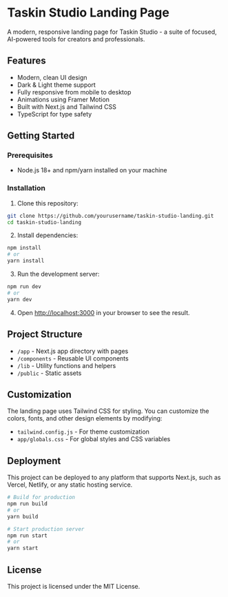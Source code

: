 # Taskin Studio Landing Page

A modern, responsive landing page for Taskin Studio - a suite of focused, AI-powered tools for creators and professionals.

## Features

- Modern, clean UI design
- Dark & Light theme support
- Fully responsive from mobile to desktop
- Animations using Framer Motion
- Built with Next.js and Tailwind CSS
- TypeScript for type safety

## Getting Started

### Prerequisites

- Node.js 18+ and npm/yarn installed on your machine

### Installation

1. Clone this repository:

```bash
git clone https://github.com/yourusername/taskin-studio-landing.git
cd taskin-studio-landing
```

2. Install dependencies:

```bash
npm install
# or
yarn install
```

3. Run the development server:

```bash
npm run dev
# or
yarn dev
```

4. Open [http://localhost:3000](http://localhost:3000) in your browser to see the result.

## Project Structure

- `/app` - Next.js app directory with pages
- `/components` - Reusable UI components
- `/lib` - Utility functions and helpers
- `/public` - Static assets

## Customization

The landing page uses Tailwind CSS for styling. You can customize the colors, fonts, and other design elements by modifying:

- `tailwind.config.js` - For theme customization
- `app/globals.css` - For global styles and CSS variables

## Deployment

This project can be deployed to any platform that supports Next.js, such as Vercel, Netlify, or any static hosting service.

```bash
# Build for production
npm run build
# or
yarn build

# Start production server
npm run start
# or
yarn start
```

## License

This project is licensed under the MIT License.
